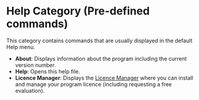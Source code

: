 # Help Category (Pre-defined commands)

This category contains commands that are usually displayed in the default Help menu.

- **About**: Displays information about the program including the current version number.
- **Help**: Opens this help file.
- **Licence Manager**: Displays the [Licence Manager](/Manual/introduction/installing_and_registering.md) where you can install and manage your program licence (including requesting a free evaluation).

 
